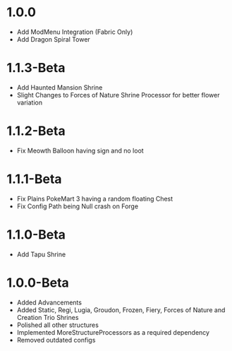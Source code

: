 # 1.0.0
- Add ModMenu Integration (Fabric Only)
- Add Dragon Spiral Tower

# 1.1.3-Beta
- Add Haunted Mansion Shrine
- Slight Changes to Forces of Nature Shrine Processor for better flower variation

# 1.1.2-Beta
- Fix Meowth Balloon having sign and no loot

# 1.1.1-Beta
- Fix Plains PokeMart 3 having a random floating Chest
- Fix Config Path being Null crash on Forge

# 1.1.0-Beta
- Add Tapu Shrine

# 1.0.0-Beta
- Added Advancements
- Added Static, Regi, Lugia, Groudon, Frozen, Fiery, Forces of Nature and Creation Trio Shrines
- Polished all other structures
- Implemented MoreStructureProcessors as a required dependency
- Removed outdated configs
